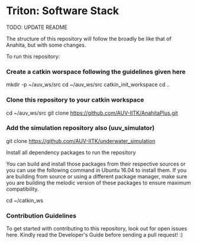 
# Triton: Software Stack

TODO: UPDATE README

The structure of this repository will follow the broadly be like that of Anahita, but with some changes. 

To run this repository:


### Create a catkin worspace following the guidelines given here

mkdir -p ~/auv_ws/src
cd ~/auv_ws/src
catkin_init_workspace
cd ..

### Clone this repository to your catkin workspace

cd ~/auv_ws/src
git clone https://github.com/AUV-IITK/AnahitaPlus.git

### Add the simulation repository also (uuv_simulator)
git clone https://github.com/AUV-IITK/underwater_simulation

Install all dependency packages to run the repository

You can build and install those packages from their respective sources or you can use the following command in Ubuntu 16.04 to install them. If you are building from source or using a different package manager, make sure you are building the melodic version of these packages to ensure maximum compatibility.

cd ~/catkin_ws

### Contribution Guidelines

To get started with contributing to this repository, look out for open issues here. Kindly read the Developer's Guide before sending a pull request! :)